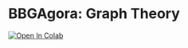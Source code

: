 # BBGAgora: Graph Theory

[![Open In Colab](https://colab.research.google.com/assets/colab-badge.svg)](https://colab.research.google.com/github/dmartmillan/graph-theory-bggagora/blob/main/graph_theory_walkthrough.ipynb)

